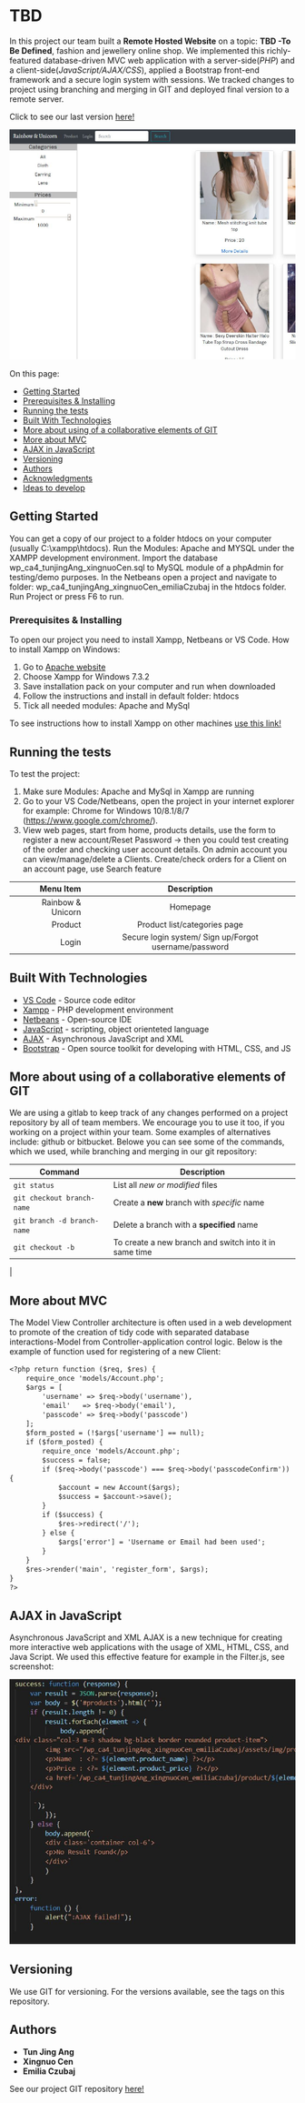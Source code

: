 # TBD

In this project our team built a **Remote Hosted Website** on a topic: **TBD -To Be Defined**, fashion and jewellery online shop. We implemented this richly-featured database-driven MVC web application with a server-side(*PHP*) and a client-side(*JavaScript/AJAX/CSS*), applied a Bootstrap front-end framework and a secure login system with sessions. We tracked changes to project using branching and merging in GIT and deployed final version to a remote server.

Click to see our last version [here!](http://google.com)

![Screenshot of the Product web page.](/assets/img/Capture2.jpg)

On this page:

* [Getting Started](#getting-started)
* [Prerequisites & Installing](#prerequisites-&-installing)
* [Running the tests](#running-the-tests)
* [Built With Technologies](#built-with-technologies)
* [More about using of a collaborative elements of GIT](#more-about-using-of-a-collaborative-elements-of-git)
* [More about MVC](#more-about-mvc)
* [AJAX in JavaScript](#ajax-in-javascript)
* [Versioning](#versioning)
* [Authors](#authors)
* [Acknowledgments](#acknowledgments)
* [Ideas to develop](#ideas-to-develop)

## Getting Started

You can get a copy of our project to a folder htdocs on your computer (usually C:\xampp\htdocs). Run the Modules: Apache and MYSQL under the XAMPP development environment. Import the database wp_ca4_tunjingAng_xingnuoCen.sql to MySQL module of a phpAdmin for testing/demo purposes. In the Netbeans open a project and navigate to folder: wp_ca4_tunjingAng_xingnuoCen_emiliaCzubaj in the htdocs folder. Run Project or press F6 to run.

### Prerequisites & Installing

To open our project you need to install Xampp, Netbeans or VS Code. How to install Xampp on Windows:
1.  Go to [Apache website](https://www.apachefriends.org/index.html)
1.  Choose Xampp for Windows 7.3.2
1.  Save installation pack on your computer and run when downloaded
1.  Follow the instructions and install in default folder: htdocs
1.  Tick all needed modules: Apache and MySql

To see instructions how to install Xampp on other machines [use this link!](https://www.apachefriends.org/download.html)

## Running the tests

To test the project:
1. Make sure Modules: Apache and MySql in Xampp are running
2. Go to your VS Code/Netbeans, open the project in your internet explorer for example: Chrome for Windows 10/8.1/8/7 (https://www.google.com/chrome/). 
3. View web pages, start from home, products details, use the form to register a new account/Reset Password -> then you could test creating of the order and checking user account details. On admin account you can view/manage/delete a Clients. Create/check orders for a Client on an account page, use Search feature

| Menu Item  | Description |
|     ---:    |      :---:      |
| Rainbow & Unicorn | Homepage  |
| Product  | Product list/categories page  |
| Login  | Secure login system/ Sign up/Forgot username/password |

## Built With Technologies

* [VS Code](https://code.visualstudio.com/download) - Source code editor
* [Xampp](https://www.apachefriends.org/index.html) - PHP development environment
* [Netbeans](https://netbeans.org/) - Open-source IDE
* [JavaScript](https://developer.mozilla.org/en-US/docs/Web/JavaScript) - scripting, object orienteted language 
* [AJAX](https://www.tutorialspoint.com/ajax/what_is_ajax.htm) - Asynchronous JavaScript and XML
* [Bootstrap](https://getbootstrap.com/) - Open source toolkit for developing with HTML, CSS, and JS

## More about using of a collaborative elements of GIT
We are using a gitlab to keep track of any changes performed on a project repository by all of team members. We encourage you to use it too, if you working on a project within your team. Some examples of alternatives include: github or bitbucket. Belowe you can see some of the commands, which we used, while branching and merging in our git repository: 

| Command | Description |
| --- | --- |
| `git status` | List all *new or modified* files |
| `git checkout branch-name` | Create a **new** branch with *specific* name |
| `git branch -d branch-name` | Delete a branch with a **specified** name |
| `git checkout -b` | To create a new branch and switch into it in same time 
| 
## More about MVC
The Model View Controller architecture is often used in a web development to promote of the creation of tidy code with separated database interactions-Model from Controller-application control logic. Below is the example of function used for registering of a new Client:
```
<?php return function ($req, $res) {
    require_once 'models/Account.php';
    $args = [
        'username' => $req->body('username'),
        'email'   => $req->body('email'),
        'passcode' => $req->body('passcode')
    ];
    $form_posted = (!$args['username'] == null);
    if ($form_posted) {
        require_once 'models/Account.php';
        $success = false;
        if ($req->body('passcode') === $req->body('passcodeConfirm')) {
            $account = new Account($args);
            $success = $account->save();
        }
        if ($success) {
            $res->redirect('/');
        } else {
            $args['error'] = 'Username or Email had been used';
        }
    }
    $res->render('main', 'register_form', $args);
}
?>
```

## AJAX in JavaScript
Asynchronous JavaScript and XML AJAX is a new technique for creating more interactive web applications with the usage of XML, HTML, CSS, and Java Script. We used this effective feature for example in the Filter.js, see screenshot:

![Screenshot from the Filter.js:](/assets/img/Capture3.jpg)

## Versioning

We use GIT for versioning. For the versions available, see the tags on this repository.

## Authors

* **Tun Jing Ang**
* **Xingnuo Cen**
* **Emilia Czubaj**

See our project GIT repository [here!](https://gitlab.comp.dkit.ie/D00198874/wp_ca4_tunjingAng_xingnuoCen_emiliaCzubaj)